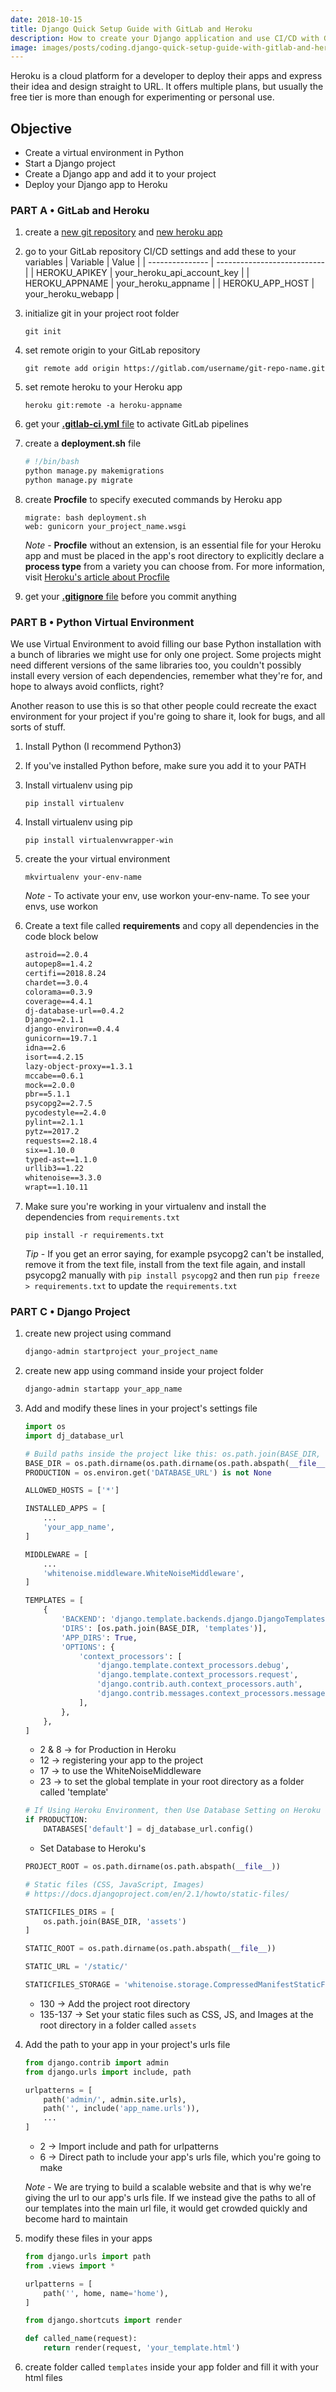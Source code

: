 ```yaml
---
date: 2018-10-15
title: Django Quick Setup Guide with GitLab and Heroku
description: How to create your Django application and use CI/CD with GitLab to automatically build and deploy to Heroku
image: images/posts/coding.django-quick-setup-guide-with-gitlab-and-heroku.thumbnail.jpg
---
```


Heroku is a cloud platform for a developer to deploy their apps and express their idea and design straight to URL.
It offers multiple plans, but usually the free tier is more than enough for experimenting or personal use.

## Objective

- Create a virtual environment in Python
- Start a Django project
- Create a Django app and add it to your project
- Deploy your Django app to Heroku

<!-- content -->

### PART A &bull; GitLab and Heroku

1. create a [new git repository](https://gitlab.com/projects/new) and [new heroku app](https://dashboard.heroku.com/new-app)
2. go to your GitLab repository CI/CD settings and add these to your variables
    | Variable        | Value                       |
    | --------------- | --------------------------- |
    | HEROKU_APIKEY   | your_heroku_api_account_key |
    | HEROKU_APPNAME  | your_heroku_appname         |
    | HEROKU_APP_HOST | your_heroku_webapp          |

3. initialize git in your project root folder

    ```terminal
    git init
    ```

4. set remote origin to your GitLab repository

    ```terminal
    git remote add origin https://gitlab.com/username/git-repo-name.git
    ```

5. set remote heroku to your Heroku app

    ```terminal
    heroku git:remote -a heroku-appname
    ```

6. get your [**.gitlab-ci.yml** file](https://rebrand.ly/DjangoHerokuYML) to activate GitLab pipelines
7. create a **deployment.sh** file

    ```bash deployment.sh
    # !/bin/bash
    python manage.py makemigrations
    python manage.py migrate
    ```

8. create **Procfile** to specify executed commands by Heroku app

    ```Procfile
    migrate: bash deployment.sh
    web: gunicorn your_project_name.wsgi
    ```

    *Note* - **Procfile** without an extension, is an essential file for your Heroku app and must be placed in the app's root directory to explicitly declare a **process type** from a variety you can choose from. For more information, visit [Heroku's article about Procfile](https://devcenter.heroku.com/articles/procfile)

9. get your [**.gitignore** file](https://rebrand.ly/DjangoGitIgnore) before you commit anything

### PART B &bull; Python Virtual Environment

We use Virtual Environment to avoid filling our base Python installation with a bunch of libraries we might use for only one project. Some projects might need different versions of the same libraries too, you couldn't possibly install every version of each dependencies, remember what they're for, and hope to always avoid conflicts, right?

Another reason to use this is so that other people could recreate the exact environment for your project if you're going to share it, look for bugs, and all sorts of stuff.

1. Install Python (I recommend Python3)
2. If you've installed Python before, make sure you add it to your PATH
3. Install virtualenv using pip

    ```terminal
    pip install virtualenv
    ```

4. Install virtualenv using pip

    ```terminal
    pip install virtualenvwrapper-win
    ```

5. create the your virtual environment

    ```terminal
    mkvirtualenv your-env-name
    ```

    *Note* - To activate your env, use workon your-env-name. To see your envs, use workon

6. Create a text file called **requirements** and copy all dependencies in the code block below

    ``` requirements.txt
    astroid==2.0.4
    autopep8==1.4.2
    certifi==2018.8.24
    chardet==3.0.4
    colorama==0.3.9
    coverage==4.4.1
    dj-database-url==0.4.2
    Django==2.1.1
    django-environ==0.4.4
    gunicorn==19.7.1
    idna==2.6
    isort==4.2.15
    lazy-object-proxy==1.3.1
    mccabe==0.6.1
    mock==2.0.0
    pbr==5.1.1
    psycopg2==2.7.5
    pycodestyle==2.4.0
    pylint==2.1.1
    pytz==2017.2
    requests==2.18.4
    six==1.10.0
    typed-ast==1.1.0
    urllib3==1.22
    whitenoise==3.3.0
    wrapt==1.10.11
    ```

7. Make sure you're working in your virtualenv and install the dependencies from `requirements.txt`

    ```terminal
    pip install -r requirements.txt
    ```

    *Tip* - If you get an error saying, for example psycopg2 can't be installed, remove it from the text file, install from the text file again, and install psycopg2 manually with `pip install psycopg2` and then run `pip freeze > requirements.txt` to update the `requirements.txt`

### PART C &bull; Django Project

1. create new project using command

    ```bash
    django-admin startproject your_project_name
    ```

2. create new app using command inside your project folder

    ```bash
    django-admin startapp your_app_name
    ```

3. Add and modify these lines in your project's settings file

    ```python project/settings.py
    import os
    import dj_database_url

    # Build paths inside the project like this: os.path.join(BASE_DIR, ...)
    BASE_DIR = os.path.dirname(os.path.dirname(os.path.abspath(__file__)))
    PRODUCTION = os.environ.get('DATABASE_URL') is not None

    ALLOWED_HOSTS = ['*']

    INSTALLED_APPS = [
        ...
        'your_app_name',
    ]

    MIDDLEWARE = [
        ...
        'whitenoise.middleware.WhiteNoiseMiddleware',
    ]

    TEMPLATES = [
        {
            'BACKEND': 'django.template.backends.django.DjangoTemplates',
            'DIRS': [os.path.join(BASE_DIR, 'templates')],
            'APP_DIRS': True,
            'OPTIONS': {
                'context_processors': [
                    'django.template.context_processors.debug',
                    'django.template.context_processors.request',
                    'django.contrib.auth.context_processors.auth',
                    'django.contrib.messages.context_processors.messages',
                ],
            },
        },
    ]
    ```
  
    - 2 & 8 &rarr; for Production in Heroku
    - 12 &rarr; registering your app to the project
    - 17 &rarr; to use the WhiteNoiseMiddleware
    - 23 &rarr; to set the global template in your root directory as a folder called 'template'

    ```python project/settings.py :line=92
    # If Using Heroku Environment, then Use Database Setting on Heroku
    if PRODUCTION:
        DATABASES['default'] = dj_database_url.config()
    ```

    - Set Database to Heroku's

    ```python project/settings.py :line=130
    PROJECT_ROOT = os.path.dirname(os.path.abspath(__file__))

    # Static files (CSS, JavaScript, Images)
    # https://docs.djangoproject.com/en/2.1/howto/static-files/

    STATICFILES_DIRS = [
        os.path.join(BASE_DIR, 'assets')
    ]

    STATIC_ROOT = os.path.dirname(os.path.abspath(__file__))

    STATIC_URL = '/static/'

    STATICFILES_STORAGE = 'whitenoise.storage.CompressedManifestStaticFilesStorage'
    ```
  
    - 130 &rarr; Add the project root directory
    - 135-137 &rarr; Set your static files such as CSS, JS, and Images at the root directory in a folder called `assets`
  
4. Add the path to your app in your project's urls file

    ```python project/urls.py
    from django.contrib import admin
    from django.urls import include, path

    urlpatterns = [
        path('admin/', admin.site.urls),
        path('', include('app_name.urls')),
        ...
    ]
    ```

    - 2 &rarr; Import include and path for urlpatterns
    - 6 &rarr; Direct path to include your app's urls file, which you're going to make

    *Note* - We are trying to build a scalable website and that is why we're giving the url to our app's urls file. If we instead give the paths to all of our templates into the main url file, it would get crowded quickly and become hard to maintain

5. modify these files in your apps

    ```python project/urls.py
    from django.urls import path
    from .views import *

    urlpatterns = [
        path('', home, name='home'),
    ]
    ```

    ```python project/views.py
    from django.shortcuts import render

    def called_name(request):
        return render(request, 'your_template.html')
    ```

6. create folder called `templates` inside your app folder and fill it with your html files
